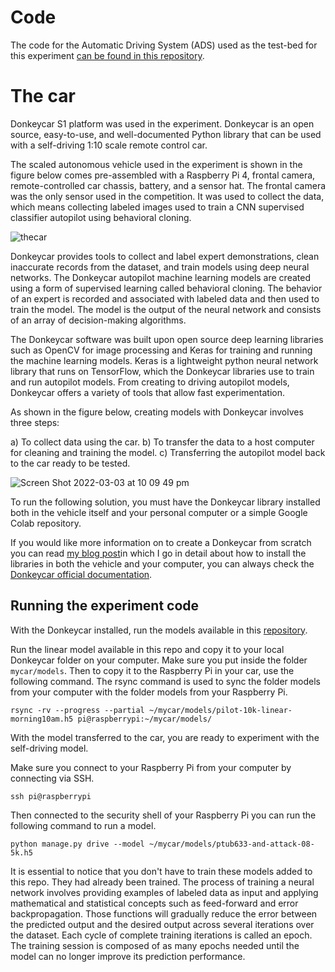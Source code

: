 # Code

The code for the Automatic Driving System (ADS) used as the test-bed for this experiment [can be found in this repository](https://github.com/mikecamara/donkeycar-with-adversarial-machine-learning-attacks).

# The car

Donkeycar S1 platform was used in the experiment. Donkeycar is an open source, easy-to-use, and well-documented Python library that can be used with a self-driving 1:10 scale remote control car.

The scaled autonomous vehicle used in the experiment is shown in the figure below comes pre-assembled with a Raspberry Pi 4, frontal camera, remote-controlled car chassis, battery, and a sensor hat. The frontal camera was the only sensor used in the competition. It was used to collect the data, which means collecting labeled images used to train a CNN supervised classifier autopilot using behavioral cloning.

![thecar](https://user-images.githubusercontent.com/8085864/156641685-faf4b0a0-f444-4144-bbdc-90a55569a5db.png)

Donkeycar provides tools to collect and label expert demonstrations, clean inaccurate records from the dataset, and train models using deep neural networks. The Donkeycar autopilot machine learning models are created using a form of supervised learning called behavioral cloning. The behavior of an expert is recorded and associated with labeled data and then used to train the model. The model is the output of the neural network and consists of an array of decision-making algorithms.

The Donkeycar software was built upon open source deep learning libraries such as OpenCV for image processing and Keras for training and running the machine learning models. Keras is a lightweight python neural network library that runs on TensorFlow, which the Donkeycar libraries use to train and run autopilot models. From creating to driving autopilot models, Donkeycar offers a variety of tools that allow fast experimentation. 

As shown in the figure below, creating models with Donkeycar involves three steps:

a) To collect data using the car.
b) To transfer the data to a host computer for cleaning and training the model.
c) Transferring the autopilot model back to the car ready to be tested.

![Screen Shot 2022-03-03 at 10 09 49 pm](https://user-images.githubusercontent.com/8085864/156644820-5b8f0f42-7fcc-414f-88c7-2fed0b81ab63.png)

To run the following solution, you must have the Donkeycar library installed both in the vehicle itself and your personal computer or a simple Google Colab repository. 

If you would like more information on to create a Donkeycar from scratch you can read [my blog post](https://softwareengineering.netlify.app/donkey-car/ )in which I go in detail about how to install the libraries in both the vehicle and your computer, you can always check the [Donkeycar official documentation](https://docs.donkeycar.com/). 


## Running the experiment code

With the Donkeycar installed, run the models available in this [repository](https://github.com/mikecamara/donkeycar-with-adversarial-machine-learning-attacks).


Run the linear model available in this repo and copy it to your local Donkeycar folder on your computer. Make sure you put inside the folder `mycar/models`. Then to copy it to the Raspberry Pi in your car, use the following command. The rsync command is used to sync the folder models from your computer with the folder models from your Raspberry Pi. 

````
rsync -rv --progress --partial ~/mycar/models/pilot-10k-linear-morning10am.h5 pi@raspberrypi:~/mycar/models/
````

With the model transferred to the car, you are ready to experiment with the self-driving model.

Make sure you connect to your Raspberry Pi from your computer by connecting via SSH. 

````
ssh pi@raspberrypi
````

Then connected to the security shell of your Raspberry Pi you can run the following command to run a model. 

````
python manage.py drive --model ~/mycar/models/ptub633-and-attack-08-5k.h5
````

It is essential to notice that you don't have to train these models added to this repo. They had already been trained. The process of training a neural network involves providing examples of labeled data as input and applying mathematical and statistical concepts such as feed-forward and error backpropagation. Those functions will gradually reduce the error between the predicted output and the desired output across several iterations over the dataset. Each cycle of complete training iterations is called an epoch. The training session is composed of as many epochs needed until the model can no longer improve its prediction performance.



